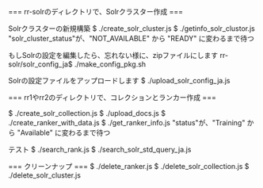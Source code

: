 

=== rr-solrのディレクトリで、Solrクラスター作成 ===

Solrクラスターの新規構築
$ ./create_solr_cluster.js 
$ ./getinfo_solr_clustor.js 
  "solr_cluster_status"が、"NOT_AVAILABLE" から "READY" に変わるまで待つ


もしSolrの設定を編集したら、忘れない様に、zipファイルにします
rr-solr/solr_config_ja$ ./make_config_pkg.sh 

Solrの設定ファイルをアップロードします
$ ./upload_solr_config_ja.js 



=== rr1やrr2のディレクトリで、コレクションとランカー作成 ===

$ ./create_solr_collection.js 
$ ./upload_docs.js 
$ ./create_ranker_with_data.js
$ ./get_ranker_info.js 
  "status"が、"Training" から "Available" に変わるまで待つ

テスト
$ ./search_rank.js
$ ./search_solr_std_query_ja.js




=== クリーンナップ ===
$ ./delete_ranker.js 
$ ./delete_solr_collection.js 
$ ./delete_solr_cluster.js 
